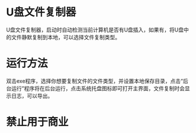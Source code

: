 # U盘文件复制器
U盘文件复制器，启动时自动检测当前计算机是否有U盘插入，如果有，将U盘中的文件静默复制到本地，可以选择文件复制类型。
# 运行方法
双击exe程序，选择你想要复制文件的文件类型，并设置本地保存目录，点击“后台运行”程序将在后台运行，点击系统托盘图标即可打开主界面，文件复制时会显示日志，可以导出。
# 禁止用于商业

